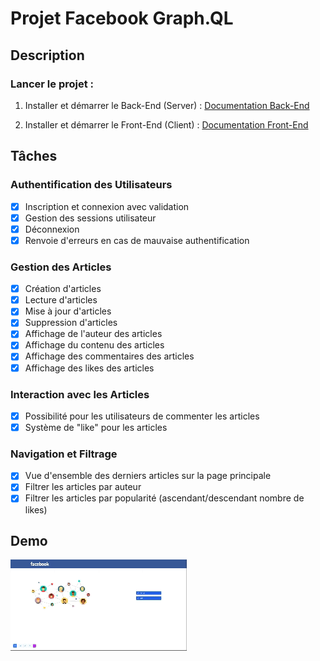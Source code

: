 # Projet Facebook Graph.QL

## Description

### Lancer le projet :

1. Installer et démarrer le Back-End (Server) :
[Documentation Back-End](Back-End/)

2. Installer et démarrer le Front-End (Client) :
[Documentation Front-End](Front-End/)

## Tâches

### Authentification des Utilisateurs
- [x] Inscription et connexion avec validation
- [x] Gestion des sessions utilisateur
- [x] Déconnexion
- [x] Renvoie d'erreurs en cas de mauvaise authentification

### Gestion des Articles
- [x] Création d'articles
- [x] Lecture d'articles
- [x] Mise à jour d'articles
- [x] Suppression d'articles
- [x] Affichage de l'auteur des articles
- [x] Affichage du contenu des articles
- [x] Affichage des commentaires des articles
- [x] Affichage des likes des articles

### Interaction avec les Articles
- [x] Possibilité pour les utilisateurs de commenter les articles
- [x] Système de "like" pour les articles

### Navigation et Filtrage
- [x] Vue d'ensemble des derniers articles sur la page principale
- [x] Filtrer les articles par auteur
- [x] Filtrer les articles par popularité (ascendant/descendant nombre de likes)

## Demo

![Demo](demo.gif)
